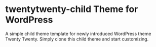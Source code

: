# twentytwenty-child Theme for WordPress
A simple child theme template for newly introduced WordPress theme Twenty Twenty. Simply clone this child theme and start customizing. 
